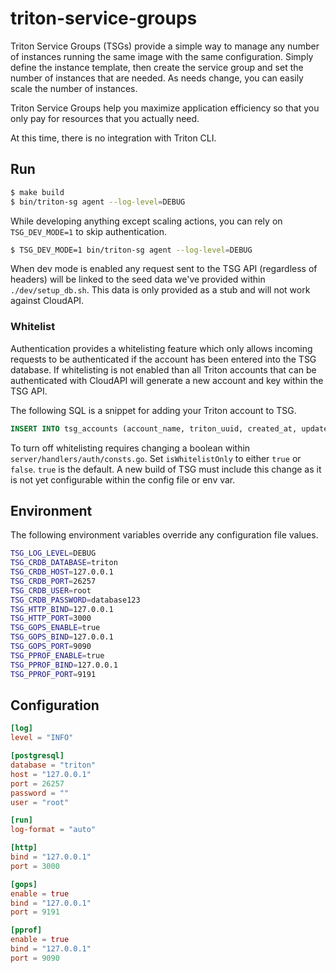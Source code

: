 # triton-service-groups

Triton Service Groups (TSGs) provide a simple way to manage any number of instances running the same image with the same configuration. Simply define the instance template, then create the service group and set the number of instances that are needed. As needs change, you can easily scale the number of instances.

Triton Service Groups help you maximize application efficiency so that you only pay for resources that you actually need.

At this time, there is no integration with Triton CLI.

## Run

```sh
$ make build
$ bin/triton-sg agent --log-level=DEBUG
```

While developing anything except scaling actions, you can rely on `TSG_DEV_MODE=1` to skip authentication.

```sh
$ TSG_DEV_MODE=1 bin/triton-sg agent --log-level=DEBUG
```

When dev mode is enabled any request sent to the TSG API (regardless of headers) will be linked to the seed data we've provided within `./dev/setup_db.sh`. This data is only provided as a stub and will not work against CloudAPI.

### Whitelist

Authentication provides a whitelisting feature which only allows incoming requests to be authenticated if the account has been entered into the TSG database. If whitelisting is not enabled than all Triton accounts that can be authenticated with CloudAPI will generate a new account and key within the TSG API.

The following SQL is a snippet for adding your Triton account to TSG.

```sql
INSERT INTO tsg_accounts (account_name, triton_uuid, created_at, updated_at) VALUES ('demouser', 'd82a1f04-b9f6-4075-998f-af20e3d49de6', NOW(), NOW());
```

To turn off whitelisting requires changing a boolean within `server/handlers/auth/consts.go`. Set `isWhitelistOnly` to either `true` or `false`. `true` is the default. A new build of TSG must include this change as it is not yet configurable within the config file or env var.

## Environment

The following environment variables override any configuration file values.

```sh
TSG_LOG_LEVEL=DEBUG
TSG_CRDB_DATABASE=triton
TSG_CRDB_HOST=127.0.0.1
TSG_CRDB_PORT=26257
TSG_CRDB_USER=root
TSG_CRDB_PASSWORD=database123
TSG_HTTP_BIND=127.0.0.1
TSG_HTTP_PORT=3000
TSG_GOPS_ENABLE=true
TSG_GOPS_BIND=127.0.0.1
TSG_GOPS_PORT=9090
TSG_PPROF_ENABLE=true
TSG_PPROF_BIND=127.0.0.1
TSG_PPROF_PORT=9191
```

## Configuration

```toml
[log]
level = "INFO"

[postgresql]
database = "triton"
host = "127.0.0.1"
port = 26257
password = ""
user = "root"

[run]
log-format = "auto"

[http]
bind = "127.0.0.1"
port = 3000

[gops]
enable = true
bind = "127.0.0.1"
port = 9191

[pprof]
enable = true
bind = "127.0.0.1"
port = 9090
```
